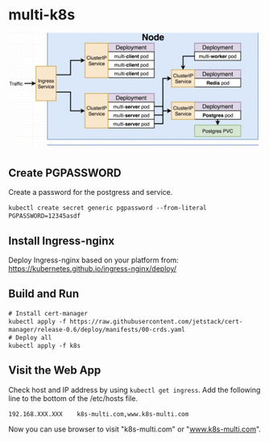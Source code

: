# multi-k8s
![system](https://github.com/hwdavr/multi-k8s/blob/master/system_archict.png)

## Create PGPASSWORD 
Create a password for the postgress and service.  
```
kubectl create secret generic pgpassword --from-literal PGPASSWORD=12345asdf
```

## Install Ingress-nginx 
Deploy Ingress-nginx based on your platform from: https://kubernetes.github.io/ingress-nginx/deploy/    


## Build and Run 
```
# Install cert-manager
kubectl apply -f https://raw.githubusercontent.com/jetstack/cert-manager/release-0.6/deploy/manifests/00-crds.yaml
# Deploy all
kubectl apply -f k8s
```

## Visit the Web App 
Check host and IP address by using `kubectl get ingress`. 
Add the following line to the bottom of the /etc/hosts file. 
```
192.168.XXX.XXX    k8s-multi.com,www.k8s-multi.com
```
Now you can use browser to visit "k8s-multi.com" or "www.k8s-multi.com".  

